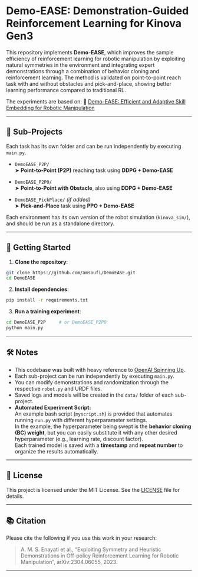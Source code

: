 # Demo-EASE: Demonstration-Guided Reinforcement Learning for Kinova Gen3

This repository implements **Demo-EASE**, which improves the sample efficiency of reinforcement learning for robotic manipulation by exploiting natural symmetries in the environment and integrating expert demonstrations through a combination of behavior cloning and reinforcement learning. The method is validated on point-to-point reach task with and without obstacles and pick-and-place, showing better learning performance compared to traditional RL.

The experiments are based on:
📄 [Demo-EASE: Efficient and Adaptive Skill Embedding for Robotic Manipulation](https://arxiv.org/pdf/2304.06055)

---

## 🧪 Sub-Projects

Each task has its own folder and can be run independently by executing `main.py`.

- `DemoEASE_P2P/`  
  ➤ **Point-to-Point (P2P)** reaching task using **DDPG + Demo-EASE**

- `DemoEASE_P2PO/`  
  ➤ **Point-to-Point with Obstacle**, also using **DDPG + Demo-EASE**

- `DemoEASE_PickPlace/` *(if added)*  
  ➤ **Pick-and-Place** task using **PPO + Demo-EASE**

Each environment has its own version of the robot simulation (`kinova_sim/`), and should be run as a standalone directory.

---

## 🚀 Getting Started

1. **Clone the repository**:
```bash
git clone https://github.com/amsoufi/DemoEASE.git
cd DemoEASE
```

2. **Install dependencies**:
```bash
pip install -r requirements.txt
```

3. **Run a training experiment**:
```bash
cd DemoEASE_P2P     # or DemoEASE_P2PO
python main.py
```

---

## 🛠 Notes

- This codebase was built with heavy reference to [OpenAI Spinning Up](https://spinningup.openai.com/en/latest/).
- Each sub-project can be run independently by executing `main.py`.
- You can modify demonstrations and randomization through the respective `robot.py` and URDF files.
- Saved logs and models will be created in the `data/` folder of each sub-project.
- **Automated Experiment Script:**  
  An example bash script (`myscript.sh`) is provided that automates running `run.py` with different hyperparameter settings.  
  In the example, the hyperparameter being swept is the **behavior cloning (BC) weight**, but you can easily substitute it with any other desired hyperparameter (e.g., learning rate, discount factor).  
  Each trained model is saved with a **timestamp** and **repeat number** to organize the results automatically.

---

## 📄 License

This project is licensed under the MIT License. See the [LICENSE](LICENSE) file for details.

---

## 📚 Citation

Please cite the following if you use this work in your research:

> A. M. S. Enayati et al., “Exploiting Symmetry and Heuristic Demonstrations in Off-policy Reinforcement Learning for Robotic Manipulation”, arXiv:2304.06055, 2023.

---
